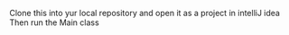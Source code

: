 Clone this into yur local repository and open it as a project in intelliJ idea
Then run the Main class
